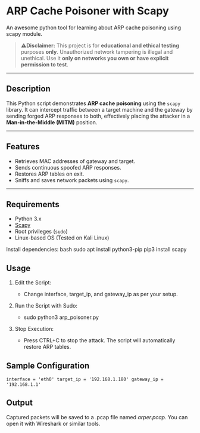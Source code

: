 # ARP Cache Poisoner with Scapy
An awesome python tool for learning about ARP cache poisoning using scapy module. 

> ⚠**Disclaimer:** This project is for **educational and ethical testing** purposes **only**. Unauthorized network tampering is illegal and unethical. Use it **only on networks you own or have explicit permission to test**.

---

## Description

This Python script demonstrates **ARP cache poisoning** using the `scapy` library. It can intercept traffic between a target machine and the gateway by sending forged ARP responses to both, effectively placing the attacker in a **Man-in-the-Middle (MITM)** position.

---

## Features

- Retrieves MAC addresses of gateway and target.
- Sends continuous spoofed ARP responses.
- Restores ARP tables on exit.
- Sniffs and saves network packets using `scapy`.

---

## Requirements

- Python 3.x
- [Scapy](https://scapy.readthedocs.io/en/latest/)
- Root privileges (`sudo`)
- Linux-based OS (Tested on Kali Linux)

Install dependencies:
bash
sudo apt install python3-pip
pip3 install scapy


## Usage
  1. Edit the Script:
     - Change interface, target_ip, and gateway_ip as per your setup.

  2. Run the Script with Sudo:
     - sudo python3 arp_poisoner.py
  3. Stop Execution:
     - Press CTRL+C to stop the attack. The script will automatically restore ARP tables.

## Sample Configuration
  ``interface = 'eth0'
  target_ip = '192.168.1.180'
  gateway_ip = '192.168.1.1'``

## Output
  Captured packets will be saved to a .pcap file named _arper.pcap_. You can open it with Wireshark or similar tools.
